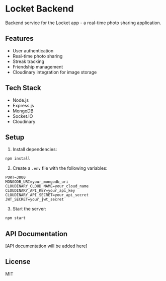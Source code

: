 # Locket Backend

Backend service for the Locket app - a real-time photo sharing application.

## Features

- User authentication
- Real-time photo sharing
- Streak tracking
- Friendship management
- Cloudinary integration for image storage

## Tech Stack

- Node.js
- Express.js
- MongoDB
- Socket.IO
- Cloudinary

## Setup

1. Install dependencies:
```bash
npm install
```

2. Create a `.env` file with the following variables:
```
PORT=3000
MONGODB_URI=your_mongodb_uri
CLOUDINARY_CLOUD_NAME=your_cloud_name
CLOUDINARY_API_KEY=your_api_key
CLOUDINARY_API_SECRET=your_api_secret
JWT_SECRET=your_jwt_secret
```

3. Start the server:
```bash
npm start
```

## API Documentation

[API documentation will be added here]

## License

MIT 